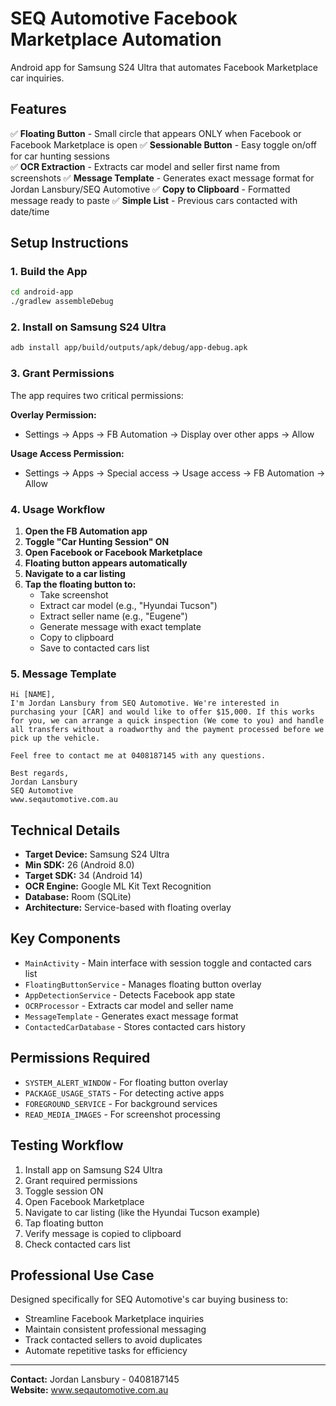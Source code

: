 # SEQ Automotive Facebook Marketplace Automation

Android app for Samsung S24 Ultra that automates Facebook Marketplace car inquiries.

## Features

✅ **Floating Button** - Small circle that appears ONLY when Facebook or Facebook Marketplace is open
✅ **Sessionable Button** - Easy toggle on/off for car hunting sessions  
✅ **OCR Extraction** - Extracts car model and seller first name from screenshots
✅ **Message Template** - Generates exact message format for Jordan Lansbury/SEQ Automotive
✅ **Copy to Clipboard** - Formatted message ready to paste
✅ **Simple List** - Previous cars contacted with date/time

## Setup Instructions

### 1. Build the App
```bash
cd android-app
./gradlew assembleDebug
```

### 2. Install on Samsung S24 Ultra
```bash
adb install app/build/outputs/apk/debug/app-debug.apk
```

### 3. Grant Permissions
The app requires two critical permissions:

**Overlay Permission:**
- Settings → Apps → FB Automation → Display over other apps → Allow

**Usage Access Permission:**
- Settings → Apps → Special access → Usage access → FB Automation → Allow

### 4. Usage Workflow

1. **Open the FB Automation app**
2. **Toggle "Car Hunting Session" ON**
3. **Open Facebook or Facebook Marketplace**
4. **Floating button appears automatically**
5. **Navigate to a car listing**
6. **Tap the floating button to:**
   - Take screenshot
   - Extract car model (e.g., "Hyundai Tucson")
   - Extract seller name (e.g., "Eugene")
   - Generate message with exact template
   - Copy to clipboard
   - Save to contacted cars list

### 5. Message Template
```
Hi [NAME],
I'm Jordan Lansbury from SEQ Automotive. We're interested in purchasing your [CAR] and would like to offer $15,000. If this works for you, we can arrange a quick inspection (We come to you) and handle all transfers without a roadworthy and the payment processed before we pick up the vehicle.

Feel free to contact me at 0408187145 with any questions.

Best regards,
Jordan Lansbury
SEQ Automotive
www.seqautomotive.com.au
```

## Technical Details

- **Target Device:** Samsung S24 Ultra
- **Min SDK:** 26 (Android 8.0)
- **Target SDK:** 34 (Android 14)
- **OCR Engine:** Google ML Kit Text Recognition
- **Database:** Room (SQLite)
- **Architecture:** Service-based with floating overlay

## Key Components

- `MainActivity` - Main interface with session toggle and contacted cars list
- `FloatingButtonService` - Manages floating button overlay
- `AppDetectionService` - Detects Facebook app state
- `OCRProcessor` - Extracts car model and seller name
- `MessageTemplate` - Generates exact message format
- `ContactedCarDatabase` - Stores contacted cars history

## Permissions Required

- `SYSTEM_ALERT_WINDOW` - For floating button overlay
- `PACKAGE_USAGE_STATS` - For detecting active apps
- `FOREGROUND_SERVICE` - For background services
- `READ_MEDIA_IMAGES` - For screenshot processing

## Testing Workflow

1. Install app on Samsung S24 Ultra
2. Grant required permissions
3. Toggle session ON
4. Open Facebook Marketplace
5. Navigate to car listing (like the Hyundai Tucson example)
6. Tap floating button
7. Verify message is copied to clipboard
8. Check contacted cars list

## Professional Use Case

Designed specifically for SEQ Automotive's car buying business to:
- Streamline Facebook Marketplace inquiries
- Maintain consistent professional messaging
- Track contacted sellers to avoid duplicates
- Automate repetitive tasks for efficiency

---

**Contact:** Jordan Lansbury - 0408187145  
**Website:** www.seqautomotive.com.au